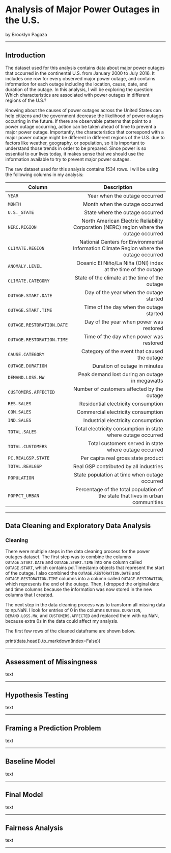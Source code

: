 # Analysis of Major Power Outages in the U.S.

by Brooklyn Pagaza

---

## Introduction

The dataset used for this analysis contains data about major power outages that occurred in the continental U.S. from January 2000 to July 2016. It includes one row for every observed major power outage, and contains information for each outage including the location, cause, date, and duration of the outage. In this analysis, I will be exploring the question: Which characteristics are associated with power outages in different regions of the U.S.?

Knowing about the causes of power outages across the United States can help citizens and the government decrease the likelihood of power outages occurring in the future. If there are observable patterns that point to a power outage occurring, action can be taken ahead of time to prevent a major power outage. Importantly, the characteristics that correspond with a major power outage might be different in different regions of the U.S. due to factors like weather, geography, or population, so it is important to understand those trends in order to be prepared. Since power is so essential to our lives today, it makes sense that we should use the information available to try to prevent major power outages.

The raw dataset used for this analysis contains 1534 rows. I will be using the following columns in my analysis:

|<div align="center">Column</div>|<div align="center">Description</div> |
|:-------------------------------|-------------------------------------:|
| `YEAR`                         | Year when the outage occurred        |
| `MONTH`                        | Month when the outage occurred       |
| `U.S._STATE`                   | State where the outage occurred      |
| `NERC.REGION`                  |North American Electric Reliability Corporation (NERC) region where the outage occurred |
| `CLIMATE.REGION`               |National Centers for Environmental Information Climate Region where the outage occurred |
| `ANOMALY.LEVEL`                | Oceanic El Niño/La Niña (ONI) index at the time of the outage|
| `CLIMATE.CATEGORY`             | State of the climate at the time of the outage |
| `OUTAGE.START.DATE`            | Day of the year when the outage started |
| `OUTAGE.START.TIME`            | Time of the day when the outage started |
| `OUTAGE.RESTORATION.DATE`      | Day of the year when power was restored |
| `OUTAGE.RESTORATION.TIME`      | Time of the day when power was restored |
| `CAUSE.CATEGORY`               | Category of the event that caused the outage |
| `OUTAGE.DURATION`              | Duration of outage in minutes |
| `DEMAND.LOSS.MW`               | Peak demand lost during an outage in megawatts |
| `CUSTOMERS.AFFECTED`           | Number of customers affected by the outage |
| `RES.SALES`                    | Residential electricity consumption |
| `COM.SALES`                    | Commercial electricity consumption |
| `IND.SALES`                    | Industrial electricity consumption |
| `TOTAL.SALES`                  | Total electricity consumption in state where outage occurred|
| `TOTAL.CUSTOMERS`              | Total customers served in state where outage occurred |
| `PC.REALGSP.STATE`             | Per capita real gross state product |
| `TOTAL.REALGSP`                | Real GSP contributed by all industries |
| `POPULATION`                   | State population at time when outage occurred |
| `POPPCT_URBAN`                 |Percentage of the total population of the state that lives in urban communities |

---

## Data Cleaning and Exploratory Data Analysis
### Cleaning

There were multiple steps in the data cleaning process for the power outages dataset. The first step was to combine the columns `OUTAGE.START.DATE` and `OUTAGE.START.TIME` into one column called `OUTAGE.START`, which contains pd.Timestamp objects that represent the start of the outage. I also combined the `OUTAGE.RESTORATION.DATE` and `OUTAGE.RESTORATION.TIME` columns into a column called `OUTAGE.RESTORATION`, which represents the end of the outage. Then, I dropped the original date and time columns because the information was now stored in the new columns that I created.

The next step in the data cleaning process was to transform all missing data to np.NaN. I look for entries of 0 in the columns `OUTAGE.DURATION`, `DEMAND.LOSS.MW`, and `CUSTOMERS.AFFECTED` and replaced them with np.NaN, because extra 0s in the data could affect my analysis.

The first few rows of the cleaned dataframe are shown below.

print(data.head().to_markdown(index=False))


---

## Assessment of Missingness

text

---

## Hypothesis Testing

text

---

## Framing a Prediction Problem

text

---

## Baseline Model

text

---

## Final Model

text

---

## Fairness Analysis

text

---
